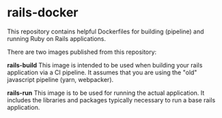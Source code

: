 # rails-docker

This repository contains helpful Dockerfiles for building (pipeline) and running Ruby on Rails applications.

There are two images published from this repository:

**rails-build**
This image is intended to be used when building your rails application via a CI pipeline. It assumes that
you are using the "old" javascript pipeline (yarn, webpacker).


**rails-run**
This image is to be used for running the actual application. It includes the libraries and packages typically 
necessary to run a base rails application.


